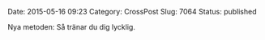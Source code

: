 Date: 2015-05-16 09:23
Category: CrossPost
Slug: 7064
Status: published

Nya metoden: Så tränar du dig lycklig.

